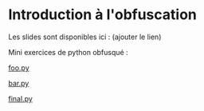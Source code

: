 # Introduction à l'obfuscation

Les slides sont disponibles ici : (ajouter le lien)

Mini exercices de python obfusqué :

[foo.py](https://github.com/noutoff/noutoff.github.io/exos/foo.py)

[bar.py](https://github.com/noutoff/noutoff.github.io/exos/foo.py)

[final.py](https://github.com/noutoff/noutoff.github.io/exos/foo.py)
